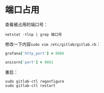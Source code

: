 # 端口占用
查看被占用的端口号：  
```
netstat -tlnp | grep 端口号
```

修改一下内容`sudo vim /etc/gitlab/gitlab.rb`：  
```rb
grafana['http_port'] = 8086

unicorn['port'] = 8081
```
重启：  
```
sudo gitlab-ctl regonfigure
sudo gitlab-ctl restart
```
